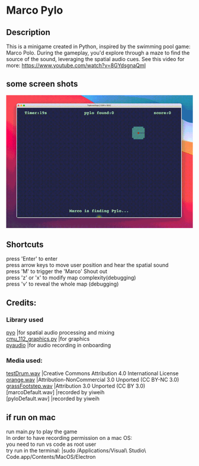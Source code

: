 # Marco Pylo
## Description
This is a minigame created in Python, inspired by the swimming pool game: Marco Polo.
During the gameplay, you'd explore through a maze to find the source of the sound, leveraging the spatial audio cues.
See this video for more:
https://www.youtube.com/watch?v=8GYdsgnaQmI

## some screen shots
![image](https://github.com/yiiwii/MarcoPylo/blob/main/marco_callout.gif
)

## Shortcuts
press 'Enter' to enter\
press arrow keys to move user position and hear the spatial sound\
press 'M' to trigger the 'Marco' Shout out\
press 'z' or 'x' to modify map complexity(debugging)\
press 'v' to reveal the whole map (debugging)

## Credits:
### Library used
[pyo](http://ajaxsoundstudio.com/pyodoc/)                   |for spatial audio processing and mixing\
[cmu_112_graphics.py](https://raw.githubusercontent.com/CMU15-112/module-manager/master/module_manager.py)   |for graphics\
[pyaudio](https://pypi.org/project/PyAudio/)               |for audio recording in onboarding


### Media used:
[testDrum.wav](http://www.orangefreesounds.com/vintage-analog-drum-machine-disco-beat-127-bpm/)          |Creative Commons Attribution 4.0 International License\
[orange.wav](https://freesound.org/people/orangefreesounds/sounds/242080/)            |Attribution-NonCommercial 3.0 Unported (CC BY-NC 3.0)\
[grassFootstep.wav](https://freesound.org/people/Motion_S/sounds/221756/)     |Attribution 3.0 Unported (CC BY 3.0)\
[marcoDefault.wav]      |recorded by yiweih\
[pyloDefault.wav]       |recorded by yiweih


## if run on mac
run main.py to play the game\
In order to have recording permission on a mac OS:\
you need to run vs code as root user\
try run in the terminal: |sudo /Applications/Visual\ Studio\ Code.app/Contents/MacOS/Electron
